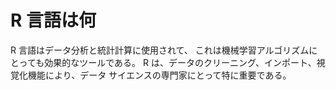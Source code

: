 # R 言語は何
R 言語はデータ分析と統計計算に使用されて、 これは機械学習アルゴリズムにとっても効果的なツールである。 R は、データのクリーニング、インポート、視覚化機能により、データ サイエンスの専門家にとって特に重要である。
